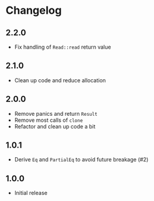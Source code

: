 Changelog
=========

2.2.0
-----

* Fix handling of `Read::read` return value

2.1.0
-----

* Clean up code and reduce allocation

2.0.0
-----

* Remove panics and return `Result`
* Remove most calls of `clone`
* Refactor and clean up code a bit

1.0.1
-----

* Derive `Eq` and `PartialEq` to avoid future breakage (#2)

1.0.0
-----

* Initial release
